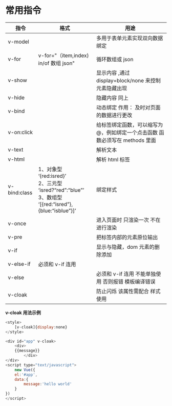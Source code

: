 # 常用指令

| 指令         | 格式                                                                                                          | 用途                                                                        |
| ------------ | ------------------------------------------------------------------------------------------------------------- | --------------------------------------------------------------------------- |
| v-model      |                                                                                                               | 多用于表单元素实现双向数据绑定                                              |
| v-for        | v-for="（item,index) in/of 数组 json"                                                                         | 循环数组或 json                                                             |
| v-show       |                                                                                                               | 显示内容 ,通过 display=block/none 来控制元素隐藏出现                        |
| v-hide       |                                                                                                               | 隐藏内容 同上                                                               |
| v-bind       |                                                                                                               | 动态绑定 作用： 及时对页面的数据进行更改                                    |
| v-on:click   |                                                                                                               | 给标签绑定函数，可以缩写为@，例如绑定一个点击函数 函数必须写在 methods 里面 |
| v-text       |                                                                                                               | 解析文本                                                                    |
| v-html       |                                                                                                               | 解析 html 标签                                                              |
| v-bind:class | 1、对象型 ‘{red:isred}’ <br />2、三元型 ‘isred?“red”:“blue”’<br />3、数组型 ‘[{red:“isred”},{blue:“isblue”}]’ | 绑定样式                                                                    |
| v-once       |                                                                                                               | 进入页面时 只渲染一次 不在进行渲染                                          |
| v-pre        |                                                                                                               | 把标签内部的元素原位输出                                                    |
| v-if         |                                                                                                               | 显示与隐藏，dom 元素的删除添加                                              |
| v-else-if    | 必须和 v-if 连用                                                                                              |                                                                             |
| v-else       |                                                                                                               | 必须和 v-if 连用 不能单独使用 否则报错 模板编译错误                         |
| v-cloak      |                                                                                                               | 防止闪烁 该属性需配合 样式使用                                              |

**v-cloak 用法示例**

```js
<style>
    [v-cloak]{display:none}
</style>

<div id="app" v-cloak>
    <div>
    {{message}}
        </div>
</div>
<script type="text/javascript">
    new Vue({
    el:'#app',
    data:{
        message:'hello world'
    }
})
</script>
```
